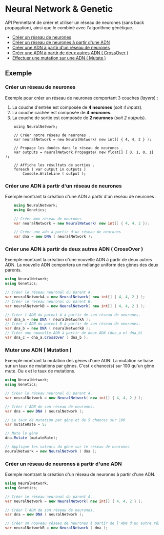 # Neural Network & Genetic
API Permettant de créer et utiliser un réseau de neurones (sans back propagation), ainsi que le combiné avec l'algorithme génétique.

- [Créer un réseau de neurones](#crée-un-réseau-de-neurones)
- [Créer un réseau de neurones à partir d'une ADN](#crée-un-réseau-de-neurones-a-partie-dune-adn)
- [Créer une ADN à partir d'un réseau de neurones](#crée-une-adn-a-partir-dun-réseau-de-neurones)
- [Créer une ADN à partir de deux autres ADN ( CrossOver )](#crée-une-adn-à-partir-de-deux-autres-adn--crossover-)
- [Effectuer une mutation sur une ADN ( Mutate )](#muter-une-adn--mutation-)

## Exemple
### Créer un réseau de neurones
Exemple pour créer un réseau de neurones comportant 3 couches (*layers*) :
1. La couche d'entrée est composée de **4 neurones** (*soit 4 inputs*).
2. La couche cachée est composée de **4 neurones**.
3. La couche de sortie est composée de **2 neurones** (*soit 2 outputs*).
``` Csharp
    using NeuralNetwork;

    // Créer notre réseau de neurones .
    var neuralNetwork = new NeuralNetwork( new int[] { 4, 4, 2 } );

    // Propage les donées dans le réseau de neurones .
    var outputs = neuralNetwork.Propagate( new float[] { 0, 1, 0, 1} );

    // Affiche les résultats de sorties .
    foreach ( var output in outputs )
        Console.WriteLine ( output );
```
### Créer une ADN à partir d'un réseau de neurones
Exemple montrant la création d'une ADN a partir d'un réseau de neurones :
```csharp
    using NeuralNetwork;
    using Genetics;

    // Créer mon réseau de neurones
    var neuralNetwork = new NeuralNetwork( new int[] { 4, 4, 2 });

    // Créer une adn à partir d'un réseau de neurones
    var dna = new DNA ( neuralNetwork );
```

### Créer une ADN à partir de deux autres ADN ( CrossOver )
Exemple montrant la création d'une nouvelle ADN à partir de deux autres ADN. La nouvelle ADN comportera un mélange uniform des gènes des deux parents.
```csharp
using NeuralNetwork;
using Genetics;

// Créer le réseau neuronal du parent A.
var neuralNetworkA = new NeuralNetwork( new int[] { 4, 4, 2 } );
// Créer le réseau neuronal du parent B.
var neuralNetworkB = new NeuralNetwork( new int[] { 4, 4, 2 } );

// Créer l'ADN du parent A à partir de son réseau de neurones.
var dna_a = new DNA ( neuralNetworkA );
// Créer l'ADN du parent B à partir de son réseau de neurones.
var dna_b = new DNA ( neuralNetworkB );
// Créer une nouvelle ADN à partir de deux ADN (dna_a et dna_b)
var dna_c = dna_a.CrossOver ( dna_b );
```

### Muter une ADN ( Mutation )
Exemple montrant la mutation des gènes d'une ADN. La mutation se base sur un taux de mutations par gènes. C'est x chance(s) sur 100 qu'un gène mute. Ou x et le taux de mutations.
```csharp
using NeuralNetwork;
using Genetics;

// Créer le réseau neuronal du parent A.
var neuralNetwork = new NeuralNetwork( new int[] { 4, 4, 2 } );

// Créer l'ADN de son réseau de neurones.
var dna = new DNA ( neuralNetwork );

// Le taux de mutation par gène et de 5 chances sur 100
var mutateRate = 5;

// Mute le gène
dna.Mutate (mutateRate);

// Applique les valeurs du gène sur le réseau de neurones
neuralNetwork = new NeuralNetwork ( dna );
```

### Créer un réseau de neurones à partir d'une ADN
Exemple montrant la création d'un réseau de neurones à partir d'une ADN.
```csharp
using NeuralNetwork;
using Genetics;

// Créer le réseau neuronal du parent A.
var neuralNetwork = new NeuralNetwork( new int[] { 4, 4, 2 } );

// Créer l'ADN de son réseau de neurones.
var dna = new DNA ( neuralNetwork );

// Créer un nouveau réseau de neurones à partir de l'ADN d'un autre réseau de neurones.
var neuralNetworkB = new NeuralNetwork ( dna );
```